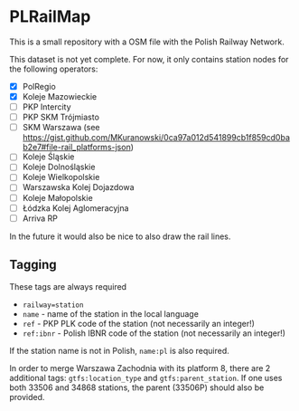 PLRailMap
=========

This is a small repository with a OSM file with the Polish Railway Network.

This dataset is not yet complete. For now, it only contains station nodes for
the following operators:

- [x] PolRegio
- [x] Koleje Mazowieckie
- [ ] PKP Intercity
- [ ] PKP SKM Trójmiasto
- [ ] SKM Warszawa (see <https://gist.github.com/MKuranowski/0ca97a012d541899cb1f859cd0bab2e7#file-rail_platforms-json>)
- [ ] Koleje Śląskie
- [ ] Koleje Dolnośląskie
- [ ] Koleje Wielkopolskie
- [ ] Warszawska Kolej Dojazdowa
- [ ] Koleje Małopolskie
- [ ] Łódzka Kolej Aglomeracyjna
- [ ] Arriva RP

In the future it would also be nice to also draw the rail lines.

Tagging
-------

These tags are always required
- `railway=station`
- `name` - name of the station in the local language
- `ref` - PKP PLK code of the station (not necessarily an integer!)
- `ref:ibnr` - Polish IBNR code of the station (not necessarily an integer!)

If the station name is not in Polish, `name:pl` is also required.

In order to merge Warszawa Zachodnia with its platform 8, there are 2 additional tags: `gtfs:location_type` and `gtfs:parent_station`. If one uses both 33506 and 34868 stations, the parent (33506P) should also be provided.
